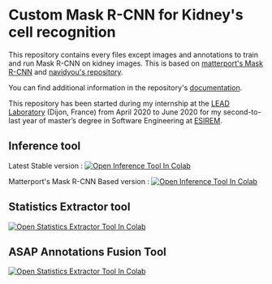# Custom Mask R-CNN for Kidney's cell recognition

This repository contains every files except images and annotations to train and run Mask R-CNN on kidney images. This is based on [matterport's Mask R-CNN](https://github.com/matterport/Mask_RCNN) and [navidyou's repository](https://github.com/navidyou/Mask-RCNN-implementation-for-cell-nucleus-detection-executable-on-google-colab-).

You can find additional information in the repository's [documentation](docs/README.md).

This repository has been started during my internship at the [LEAD Laboratory](http://leadserv.u-bourgogne.fr/en/) (Dijon, France) from April 2020 to June 2020 for my second-to-last year of master’s degree in Software Engineering at [ESIREM](https://esirem.u-bourgogne.fr/).

## Inference tool
Latest Stable version : [![Open Inference Tool In Colab](https://colab.research.google.com/assets/colab-badge.svg)](https://colab.research.google.com/github/AdrienJaugey/Mask-R-CNN-Inference-Tool/blob/stable/Mask_R_CNN_Inference_Tool.ipynb) 

Matterport's Mask R-CNN Based version : [![Open Inference Tool In Colab](https://colab.research.google.com/assets/colab-badge.svg)](https://colab.research.google.com/github/AdrienJaugey/Mask-R-CNN-Inference-Tool/blob/Matterport_based/Mask_R_CNN_Nephrology_Inference.ipynb)

## Statistics Extractor tool
[![Open Statistics Extractor Tool In Colab](https://colab.research.google.com/assets/colab-badge.svg)](https://colab.research.google.com/github/AdrienJaugey/Mask-R-CNN-Inference-Tool/blob/stable/Mask_R_CNN_Stats_Extractor.ipynb) 

## ASAP Annotations Fusion Tool
[![Open Statistics Extractor Tool In Colab](https://colab.research.google.com/assets/colab-badge.svg)](https://colab.research.google.com/github/AdrienJaugey/Mask-R-CNN-Inference-Tool/blob/stable/Mask_R_CNN_ASAP_Annotations_Fusion.ipynb#scrollTo=C_oloTUK8ODv) 